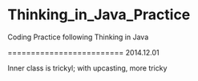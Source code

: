 Thinking_in_Java_Practice
=========================

Coding Practice following Thinking in Java

=========================
2014.12.01

Inner class is trickyl; with upcasting, more tricky
